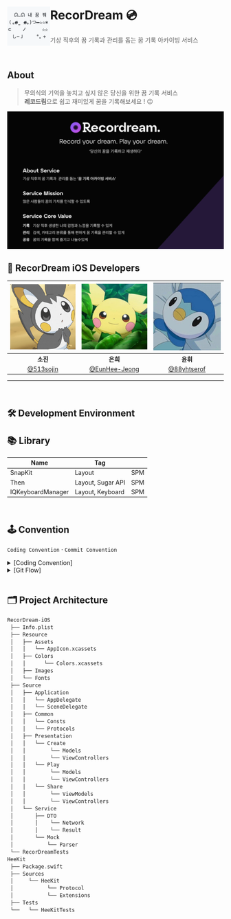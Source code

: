 # RecorDream 💿<img src="./Asset/로고.png" align=left width=100>

> 기상 직후의 꿈 기록과 관리를 돕는 꿈 기록 아카이빙 서비스 <br>

<br />

## About

> 무의식의 기억을 놓치고 싶지 않은 당신을 위한 꿈 기록 서비스 <br>
> **레코드림**으로 쉽고 재미있게 꿈을 기록해보세요 ! 😉


<img width="1363" img src = "./Asset/브랜딩.png">

<br />

## 🍎 RecorDream iOS Developers

|<img src="./Asset/소진.png" width=200>|<img src="./Asset/은희.jpeg" width=200>|<img src="./Asset/윤휘.jpeg" width=200>|
|:--:|:--:|:--:|
|**소진**|**은희**|**윤휘**|
|[@513sojin](https://github.com/513sojin)|[@EunHee-Jeong](https://github.com/EunHee-Jeong)|[@88yhtserof](https://github.com/88yhtserof)|

---

<br />

## 🛠 Development Environment

## 📚 Library

| Name | Tag | |
| --- | --- | --- |
| SnapKit | Layout | SPM |
| Then | Layout, Sugar API | SPM |
| IQKeyboardManager | Layout, Keyboard | SPM |

<br />

## 🕹 Convention

`Coding Convention` · `Commit Convention`

<details markdown="1">
<summary>[Coding Convention]</summary>

👉 [Wiki 보러가기](https://github.com/TeamRecorDream/RecorDream-iOS/wiki/%08Coding-Convention)

</details>

<details markdown="2">
<summary>[Git Flow]</summary>

```
1. Issue를 생성한다. // 작업의 단위, 번호 부여

2. Issue의 Feature Branch를 생성한다. // ex - feature/#이슈번호

3. ~작업~ // Add - Commit - Push - Pull Request 의 과정

4. Pull Request가 작성되면 작성자 이외의 다른 팀원이 Code Review를 한다.

5. Code Review가 완료되고, 2명이 Approve 하면 Pull Request 작성자가 develop Branch로 merge 한다. // Conflicts 방지

6. 다른 팀원들은 merge된 작업물을 pull하고 다시 각자 맡은 작업을 이어나간다.
```
</details>
 
<br />

## 🗂 Project Architecture

```swift
RecorDream-iOS
 ├── Info.plist
 ├── Resource
 │   ├── Assets
 │   │   └── AppIcon.xcassets
 │   ├── Colors
 │   │      └── Colors.xcassets
 │   ├── Images
 │   └── Fonts
 ├── Source
 │   ├── Application
 │   │   └── AppDelegate
 │   │   └── SceneDelegate
 │   ├── Common
 │   │   └── Consts
 │   │   └── Protocols
 │   ├── Presentation
 │   │   └── Create
 │   │        └── Models
 │   │        └── ViewControllers
 │   │   └── Play
 │   │        └── Models
 │   │        └── ViewControllers
 │   │   └── Share
 │   │        └── ViewModels
 │   │        └── ViewControllers
 │   └── Service
 │       ├── DTO
 │       │    └── Network
 │       │    └── Result
 │       └── Mock
 │           └── Parser
 └── RecorDreamTests
HeeKit
 ├── Package.swift
 ├── Sources
 │     └── HeeKit
 │           └── Protocol
 │           └── Extensions
 ├── Tests
 └──   └── HeeKitTests
```


</details>

<br />
